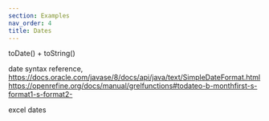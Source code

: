 ```yaml
---
section: Examples 
nav_order: 4
title: Dates
---
```



toDate() + toString()

date syntax reference, https://docs.oracle.com/javase/8/docs/api/java/text/SimpleDateFormat.html
https://openrefine.org/docs/manual/grelfunctions#todateo-b-monthfirst-s-format1-s-format2-

excel dates

